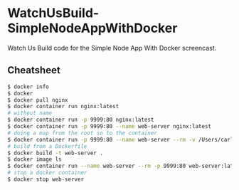 # WatchUsBuild-SimpleNodeAppWithDocker
Watch Us Build code for the Simple Node App With Docker screencast.

## Cheatsheet

``` bash
$ docker info
$ docker
$ docker pull nginx
$ docker container run nginx:latest
# without name
$ docker container run -p 9999:80 nginx:latest
$ docker container run -p 9999:80 --name web-server nginx:latest
# doing a map from the root so to the container
$ docker container run -p 9999:80 --name web-server --rm -v /Users/carloscarvallo/dev/screencasts/nodeapp-with-docker/nginx/html:/usr/share/nginx/html nginx:latest
# build from a Dockerfile
$ docker build -t web-server .
$ docker image ls
$ docker container run --name web-server --rm -p 9999:80 web-server:latest
# stop a docker container
$ docker stop web-server
```
